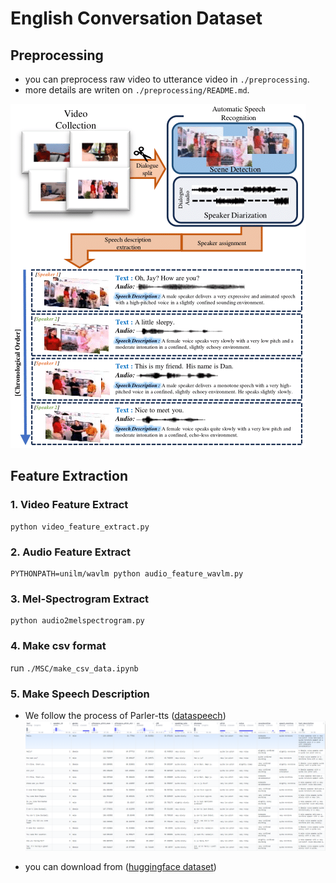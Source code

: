 # English Conversation Dataset

## Preprocessing
- you can preprocess raw video to utterance video in `./preprocessing`.
- more details are writen on  `./preprocessing/README.md`.

![MSC_description](./images/pipeline.png)

## Feature Extraction

### 1. Video Feature Extract
```
python video_feature_extract.py
```

### 2. Audio Feature Extract
```
PYTHONPATH=unilm/wavlm python audio_feature_wavlm.py 
```

### 3. Mel-Spectrogram Extract
```
python audio2melspectrogram.py
```

### 4. Make csv format
run `./MSC/make_csv_data.ipynb`

### 5. Make Speech Description
- We follow the process of Parler-tts ([dataspeech](https://github.com/huggingface/dataspeech))
![MSC_description](./images/MSC_description.png)

- you can download from ([huggingface dataset]([https://github.com/huggingface/dataspeech](https://huggingface.co/datasets/TAESOO98/msc-audio-transcript)))
